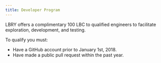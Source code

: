 ```yaml
---
title: Developer Program
---
```


LBRY offers a complimentary 100 LBC to qualified engineers to facilitate exploration, development, and testing.

To qualify you must:

- Have a GitHub account prior to January 1st, 2018.
- Have made a public pull request within the past year.

<DeveloperProgram/>
